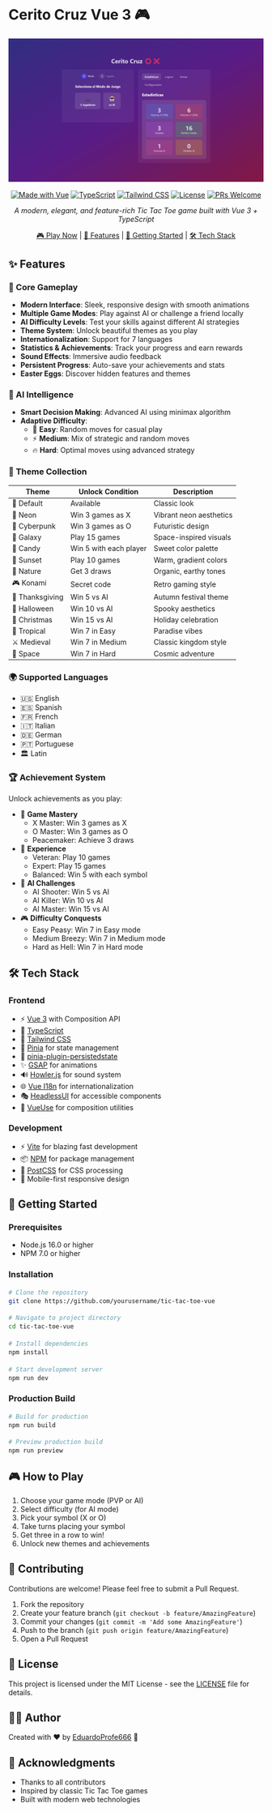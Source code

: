 # Cerito Cruz Vue 3 🎮

<div align="center">

![Tic Tac Toe Preview](public/banner.png)

[![Made with Vue][vue-badge]][vue-url]
[![TypeScript][ts-badge]][ts-url]
[![Tailwind CSS][tailwind-badge]][tailwind-url]
[![License][license-badge]][license-url]
[![PRs Welcome][prs-badge]][prs-url]

_A modern, elegant, and feature-rich Tic Tac Toe game built with Vue 3 + TypeScript_

[🎮 Play Now][play-url] | [🌟 Features](#-features) | [🚀 Getting Started](#-getting-started) | [🛠️ Tech Stack](#-tech-stack)

</div>

## ✨ Features

### 🎯 Core Gameplay

- **Modern Interface**: Sleek, responsive design with smooth animations
- **Multiple Game Modes**: Play against AI or challenge a friend locally
- **AI Difficulty Levels**: Test your skills against different AI strategies
- **Theme System**: Unlock beautiful themes as you play
- **Internationalization**: Support for 7 languages
- **Statistics & Achievements**: Track your progress and earn rewards
- **Sound Effects**: Immersive audio feedback
- **Persistent Progress**: Auto-save your achievements and stats
- **Easter Eggs**: Discover hidden features and themes

### 🤖 AI Intelligence

- **Smart Decision Making**: Advanced AI using minimax algorithm
- **Adaptive Difficulty**:
  - 🌱 **Easy**: Random moves for casual play
  - ⚡ **Medium**: Mix of strategic and random moves
  - 🔥 **Hard**: Optimal moves using advanced strategy

### 🎨 Theme Collection

| Theme           | Unlock Condition       | Description             |
| --------------- | ---------------------- | ----------------------- |
| 🎨 Default      | Available              | Classic look            |
| 💫 Neon         | Win 3 games as X       | Vibrant neon aesthetics |
| 🤖 Cyberpunk    | Win 3 games as O       | Futuristic design       |
| 🌌 Galaxy       | Play 15 games          | Space-inspired visuals  |
| 🍭 Candy        | Win 5 with each player | Sweet color palette     |
| 🌅 Sunset       | Play 10 games          | Warm, gradient colors   |
| 🌿 Nature       | Get 3 draws            | Organic, earthy tones   |
| 🎮 Konami       | Secret code            | Retro gaming style      |
| 🦃 Thanksgiving | Win 5 vs AI            | Autumn festival theme   |
| 🎃 Halloween    | Win 10 vs AI           | Spooky aesthetics       |
| 🎄 Christmas    | Win 15 vs AI           | Holiday celebration     |
| 🌴 Tropical     | Win 7 in Easy          | Paradise vibes          |
| ⚔️ Medieval     | Win 7 in Medium        | Classic kingdom style   |
| 🚀 Space        | Win 7 in Hard          | Cosmic adventure        |

### 🌍 Supported Languages

- 🇺🇸 English
- 🇪🇸 Spanish
- 🇫🇷 French
- 🇮🇹 Italian
- 🇩🇪 German
- 🇵🇹 Portuguese
- 🏛️ Latin

### 🏆 Achievement System

Unlock achievements as you play:

- 🎯 **Game Mastery**
  - X Master: Win 3 games as X
  - O Master: Win 3 games as O
  - Peacemaker: Achieve 3 draws
- 👑 **Experience**
  - Veteran: Play 10 games
  - Expert: Play 15 games
  - Balanced: Win 5 with each symbol
- 🤖 **AI Challenges**
  - AI Shooter: Win 5 vs AI
  - AI Killer: Win 10 vs AI
  - AI Master: Win 15 vs AI
- 🎮 **Difficulty Conquests**
  - Easy Peasy: Win 7 in Easy mode
  - Medium Breezy: Win 7 in Medium mode
  - Hard as Hell: Win 7 in Hard mode

## 🛠️ Tech Stack

### Frontend

- ⚡ [Vue 3](https://v3.vuejs.org/) with Composition API
- 📝 [TypeScript](https://www.typescriptlang.org/)
- 🎨 [Tailwind CSS](https://tailwindcss.com/)
- 🔄 [Pinia](https://pinia.vuejs.org/) for state management
- 💾 [pinia-plugin-persistedstate](https://github.com/prazdevs/pinia-plugin-persistedstate)
- ✨ [GSAP](https://greensock.com/gsap/) for animations
- 🔊 [Howler.js](https://howlerjs.com/) for sound system
- 🌐 [Vue I18n](https://vue-i18n.intlify.dev/) for internationalization
- 🎭 [HeadlessUI](https://headlessui.dev/) for accessible components
- 🎯 [VueUse](https://vueuse.org/) for composition utilities

### Development

- ⚡ [Vite](https://vitejs.dev/) for blazing fast development
- 📦 [NPM](https://www.npmjs.com/) for package management
- 🎨 [PostCSS](https://postcss.org/) for CSS processing
- 📱 Mobile-first responsive design

## 🚀 Getting Started

### Prerequisites

- Node.js 16.0 or higher
- NPM 7.0 or higher

### Installation

```bash
# Clone the repository
git clone https://github.com/yourusername/tic-tac-toe-vue

# Navigate to project directory
cd tic-tac-toe-vue

# Install dependencies
npm install

# Start development server
npm run dev
```

### Production Build

```bash
# Build for production
npm run build

# Preview production build
npm run preview
```

## 🎮 How to Play

1. Choose your game mode (PVP or AI)
2. Select difficulty (for AI mode)
3. Pick your symbol (X or O)
4. Take turns placing your symbol
5. Get three in a row to win!
6. Unlock new themes and achievements

## 🤝 Contributing

Contributions are welcome! Please feel free to submit a Pull Request.

1. Fork the repository
2. Create your feature branch (`git checkout -b feature/AmazingFeature`)
3. Commit your changes (`git commit -m 'Add some AmazingFeature'`)
4. Push to the branch (`git push origin feature/AmazingFeature`)
5. Open a Pull Request

## 📝 License

This project is licensed under the MIT License - see the [LICENSE](LICENSE) file for details.

## 👨‍💻 Author

Created with ❤️ by [EduardoProfe666](https://eduardoprofe666.github.io) 🎩

## 🙏 Acknowledgments

- Thanks to all contributors
- Inspired by classic Tic Tac Toe games
- Built with modern web technologies

<!-- MARKDOWN LINKS & BADGES -->

[vue-badge]: https://img.shields.io/badge/Vue.js-35495E?style=for-the-badge&logo=vuedotjs&logoColor=4FC08D
[vue-url]: https://vuejs.org/
[ts-badge]: https://img.shields.io/badge/TypeScript-007ACC?style=for-the-badge&logo=typescript&logoColor=white
[ts-url]: https://www.typescriptlang.org/
[tailwind-badge]: https://img.shields.io/badge/Tailwind_CSS-38B2AC?style=for-the-badge&logo=tailwind-css&logoColor=white
[tailwind-url]: https://tailwindcss.com/
[license-badge]: https://img.shields.io/badge/License-MIT-yellow.svg?style=for-the-badge
[license-url]: https://opensource.org/licenses/MIT
[prs-badge]: https://img.shields.io/badge/PRs-welcome-brightgreen.svg?style=for-the-badge
[prs-url]: http://makeapullrequest.com
[play-url]: https://cerito-cruz.onrender.com

